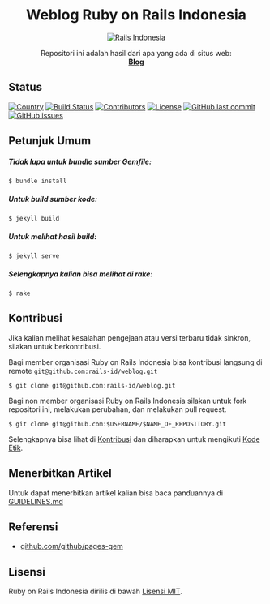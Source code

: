 <h1 align="center">Weblog Ruby on Rails Indonesia</h1>

<p align="center">
  <a href="http://weblog.rails.id">
    <img src="https://user-images.githubusercontent.com/3952281/52688710-1c66c400-2f8a-11e9-82a9-b5827bc9ccc9.png" alt="Rails Indonesia">
  </a>
</p>

<p align="center">
  Repositori ini adalah hasil dari apa yang ada di situs web:
  <br>
  <a href="http://weblog.rails.id">
    <strong>Blog</strong>
  </a>
</p>


## Status
[![Country](https://img.shields.io/badge/country-indonesia-blue.svg)](https://en.wikipedia.org/wiki/Indonesia)
[![Build Status](https://travis-ci.org/rails-id/weblog.svg)](https://travis-ci.org/rails-id/weblog)
[![Contributors](https://img.shields.io/github/contributors/rails-id/weblog.svg)](https://github.com/rails-id/weblog/graphs/contributors)
[![License](https://img.shields.io/github/license/rails-id/weblog.svg)](LICENSE)
[![GitHub last commit](https://img.shields.io/github/last-commit/rails-id/weblog.svg)](https://github.com/rails-id/weblog/commits/master)
[![GitHub issues](https://img.shields.io/github/issues/rails-id/weblog.svg)](https://github.com/rails-id/weblog/issues)


## Petunjuk Umum

##### Tidak lupa untuk bundle sumber Gemfile:
```
$ bundle install
```

##### Untuk build sumber kode:
```
$ jekyll build
```

##### Untuk melihat hasil build:
```
$ jekyll serve
```

##### Selengkapnya kalian bisa melihat di rake:
```
$ rake
```

## Kontribusi

Jika kalian melihat kesalahan pengejaan atau versi terbaru tidak sinkron, silakan untuk berkontribusi.

Bagi member organisasi Ruby on Rails Indonesia bisa kontribusi langsung di remote `git@github.com:rails-id/weblog.git`

```
$ git clone git@github.com:rails-id/weblog.git
```

Bagi non member organisasi Ruby on Rails Indonesia silakan untuk fork repositori ini, melakukan perubahan, dan melakukan pull request.

```
$ git clone git@github.com:$USERNAME/$NAME_OF_REPOSITORY.git
```

Selengkapnya bisa lihat di [Kontribusi](CONTRIBUTING.md) dan diharapkan untuk mengikuti [Kode Etik](CODE_OF_CONDUCT.md).

## Menerbitkan Artikel
Untuk dapat menerbitkan artikel kalian bisa baca panduannya di [GUIDELINES.md](GUIDELINES.md)

## Referensi
- [github.com/github/pages-gem](https://github.com/github/pages-gem)

## Lisensi

Ruby on Rails Indonesia dirilis di bawah [Lisensi MIT](https://opensource.org/licenses/MIT).

